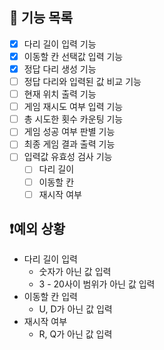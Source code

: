## 🔧 기능 목록

- [x] 다리 길이 입력 기능
- [x] 이동할 칸 선택값 입력 기능
- [x] 정답 다리 생성 기능
- [ ] 정답 다리와 입력된 값 비교 기능
- [ ] 현재 위치 출력 기능
- [ ] 게임 재시도 여부 입력 기능
- [ ] 총 시도한 횟수 카운팅 기능
- [ ] 게임 성공 여부 판별 기능
- [ ] 최종 게임 결과 출력 기능
- [ ] 입력값 유효성 검사 기능
  - [ ] 다리 길이
  - [ ] 이동할 칸
  - [ ] 재시작 여부

## ❗예외 상황

- 다리 길이 입력
  - 숫자가 아닌 값 입력
  - 3 - 20사이 범위가 아닌 값 입력
- 이동할 칸 입력
  - U, D가 아닌 값 입력
- 재시작 여부
  - R, Q가 아닌 값 입력
